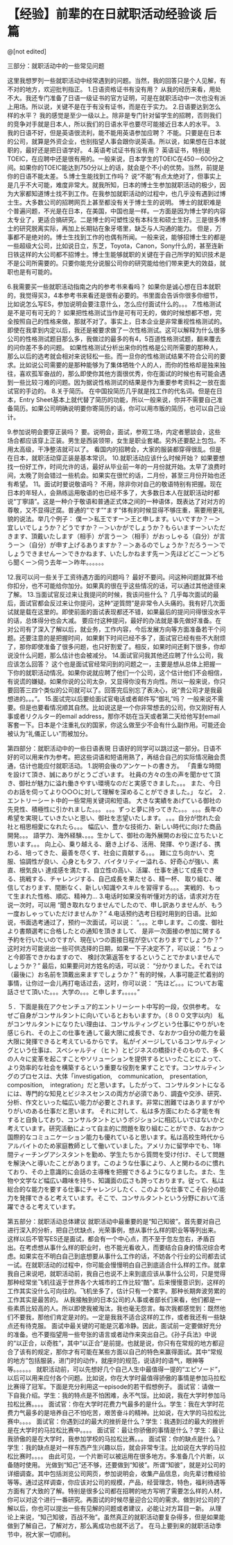 # 【经验】前辈的在日就职活动经验谈 后篇

@[not edited]

三部分：就职活动中的一些常见问题

这里我想罗列一些就职活动中经常遇到的问题。当然，我的回答只是个人见解，有不对的地方，欢迎批判指正。
1.日语资格证书有没有用？
从我的经历来看，用处不大。我还专门准备了日语一级证书的官方证明，可是在就职活动中一次也没有派上用场。所以说，关键不是在于有没有证书，而是在于实力。
2.日语要达到怎么样的水平？
我的感觉是至少一级以上。除非是专门针对留学生的招聘，否则我们的竞争对手就是日本人，所以我们的日语水平也要尽可能接近日本人的水平。
3.我的日语不好，但是英语很流利，能不能用英语参加应聘？
不能。只要是在日本的公司，就算是外资企业，也别指望人事会跟你说英语。所以说，如果想在日本就职的，最好还是把日语学好。
4.英语考试证书有没有用？
英语证书，特别是TOEIC，在应聘中还是很有用的。一般来说，日本学生的TOEIC在450－600分之间。如果你的TOEIC能达到750分以上的话，就会是个不小的优势。当然，前提是你的日语不能太差。
5.博士生能找到工作吗？
说“不能”有点太绝对了，但事实上是几乎不大可能，难度非常大。就我所知，日本的博士生参加就职活动的极少，因为大家都知道博士找不到工作。在我参加就职活动的过程中，也几乎没有遇到过博士生。大多数公司的招聘网页上甚至都没有关于博士生的说明。
博士的就职难是个普遍问题，不光是在日本，在美国，中国也是一样。一方面是因为博士学的内容太专业了，更适合搞研究。二是博士的可塑性没有本科生和硕士生好。三是很多博士的研究脱离实际，再加上长期钻在象牙塔里，缺乏与人沟通的能力。
但是，万事都不是绝对的。博士生找到工作的也偶有所闻。一般来说，能够招博士生的都是一些超级大公司，比如说日立，东芝，Toyota，Canon，Sony什么的，甚至连新日铁这样的大公司都不招博士。博士生能够就职的关键在于自己所学的知识技术是不是公司所需要的。只要你能充分说服公司你的研究能给他们带来更大的效益，就职也是有可能的。

6.我需要买一些就职活动指南之内的参考书来看吗？
如果你是诚心想在日本就职的，我觉得买3，4本参考书来看还是很有必要的。书里面会告诉你很多你细节，比如说怎么写ES，参加说明会要注意什么，怎么应付面试什么的。。。
7.性格测试是不是可有可无的？
如果把性格测试当作是可有可无的，做的时候想都不想，完全按照自己的性格来做，那就不对了。事实上，日本企业是非常重视性格测试的。即使在我拿到内定以后，我还是被要求做了一次性格测试。这可以解释为什么很多公司的性格测试题目那么多，我做过的最多的有4，5百道性格测试题，翻来覆去的问你差不多的问题。
如果性格测试分析出来你的性格是公司所需要的那种人，那么以后的选考就会相对来说轻松一些。而一旦你的性格测试结果不符合公司的要求。比如说公司需要的是那种能够为了集体牺牲个人的人，而你的性格却是独来独往，喜欢孤军奋战的，那么即使你其他方面很优秀，你在面试的时候也有可能会遇到一些比较刁难的问题。因为据说性格测试的结果是作为重要参考资料之一放在面试官的手边的。
8.关于简历。
在中国投简历几乎就是找工作的代名词。但是在日本，Entry Sheet基本上就代替了简历的功能，所以一般来说，你并不需要自己准备简历。如果公司明确说明要你寄简历的话，你可以用市贩的简历，也可以自己设计。

9.参加说明会要穿正装吗？
要。说明会，面试，参观工场，内定者懇談会，这些场合都应该穿上正装。男生是西装领带，女生是职业套裙。另外还要配上包包。不用太高级，干净整洁就可以了。
看国内的招聘会，大家的服装都穿得很乱。但是在日本，就职活动穿正装是基本常识。
10.就职活动应该什么时候开始？
如果要想找一份好工作，时间允许的话，最好从毕业前一年的一月份就开始。太早了浪费时间，太晚了则会错过一些机会。如果实在很忙的话，二月份，甚至三月份开始也还有希望。
11。面试时要说敬语吗？
不用，除非你对自己的敬语特别有把握。现在日本的年轻人，会熟练运用敬语的也已经不多了，大多数日本人在就职活动时都说“丁寧語”。这是一种介于敬语和普通正式体之间的一种语体，既表达了对对方的尊敬，又不显得迂腐。普通的“です”“ます”体有的时候显得不够庄重，需要用更礼貌的说法。举几个例子：
僕ー＞私王ですー＞王と申します。いいですか？－＞宜しいでしょうか？どうですか？－＞いかがでしょうか？もらいますー＞いただきます、頂戴いたします（相手）が言うー＞（相手）がおっしゃる（自分）が言うー＞（自分）が申す上げるありますか？－＞あるのでしょうか？だろうー＞でしょうできませんー＞できかねます、いたしかねます先ー＞先ほどどこー＞どちら聞くー＞伺う去年ー＞昨年。。。。。。

12.我可以问一些关于工资待遇方面的问题吗？
最好不要问。问这种问题就算不给你扣分，也不可能给你加分。如果真的很在乎这些情况的话，可以通过其他途径来了解。
13.当面试官反过来让我提问的时候，我该问些什么？
几乎每次面试的最后，面试官都会反过来让你提问，这种“逆質問”是非常令人头痛的。我有好几次面试就是载在这里的。即使前面的面试表现都还不错，如果最后的提问问得很没水平的话，总体得分也会大减。
要应付这种提问，最好的办法就是事先做好准备。在对公司有了深入了解以后，就业务，工作内容，今后发展方向等方面准备若干个问题。还要注意的是把握时间，如果剩下时间已经不多了，面试官已经有些不大耐烦了，那你即使准备了很多问题，也只好割爱了。相反，如果时间还剩下很多，你却说没什么问题，那么估计也会被减分。
14.面试官问我其他还应聘了什么公司，我应该怎么回答？
这个也是面试官经常问到的问题之一，主要是想从总体上把握一下你的就职活动情况。如果你说就应聘了他们一个公司，这个估计他们不会相信，有说谎的嫌疑。如果你说的公司太杂，又显得你没有方向性。所以一般来说，你只要回答三四个类似的公司就可以了。回答完后别忘了表决心，说“贵公司才是我最想进的。。。”。
15.面试完以后要给面试官电话或者邮件写“御礼”吗？
一般来说不需要。但是也要看情况顺其自然。比如说这是一个你非常想去的公司，你又刚好有人事或者リクルター的email address，那你不妨在当天或者第二天给他写封email客套一下。日本是个注重礼仪的国家，你这么做至少不会有什么副作用。可能还会被认为“礼儀正しい”而被加分。

第四部分：就职活动中的一些日语表現
日语好的同学可以跳过这一部分。日语不好的可以用来作为参考。把这些词语和短语用熟了，再结合自己的实际情况融会贯通，估计也能应付就职活动。
1.説明会後のアンケートの書き方。
「貴重な時間を設けて頂き、誠にありがとうございます。
社員の方々の生の声を聞かせて頂き、御社が魅力に溢れ働きやすい環境なのだと実感できました。。。
また、今日のお話を伺ってより○○○に対して理解を深めることができました。」
など。
２.エントリーシート中的一些常用关键词和短语。
大きな実績をあげている御社の先見性、積極性に引かれました。。。
。。。ずっと夢に持ってきた。。。
。。。長年の希望を実現していきたいと思い、御社を志望いたします。
。。。自分が惚れた会社と相思相愛になれたら。。。
幅広い、豊かな技術力、新しい時代に向けた商品開発。。。
語学力、海外経験、。。。生かして、御社の海外展開のお役に立ちたいと思います。。。
向上心、乗り越える、磨き上げる、活用、発揮、やり遂げる、携わる、培ってきた、最善を尽くす、社会に貢献する。。。
難に立ち向かい、克服、協調性が良い、心身ともタフ、バイタリティー溢れる、好奇心が強い、素直、根気良い
達成感を満たす、自立性の高い、活躍、仕事を通じて成長できる、挑戦する、チャレンジする、自己成長を果たせる、精一杯、
取り組む、確信しております、間断なく、新しい知識やスキルを習得する。。。
実戦的、もって生まれた性格、順応、精神力...
3.电话时如果没有听懂对方的话，请求对方在说一次时，可以用
“聞き取れなりませんでしたので、申し訳ありませんが、もう一度おしゃっていただけませんか？”
4.电话预约选考日程时用到的日语。比如说，书面选考通过了，预约一次面试，可以说：
“。。。と申します。この度、御社より書類選考に合格したとの通知を頂きまして、
是非一次面接の参加に関する予約を行いたいのですが、現在いつの面接日程が空いておりますでしょうか？”
这时对方可能说出一些可供选择的日期，如果一下子决定不了，可以说：
“ちょっと今即答できかねますので、
検討次第返答をするということでかまいませんでしょうか？”
最后，如果要问对方姓名的话，可以说：
“分かりました。それでは（最後に）お名前を頂戴出来ますでしょうか？”
有的时候，人事可能正忙着别的事情，让你过一会儿再打电话过去，这时，你可以说：
“先ほど。。。についてお電話させて頂いた。。。大学の。。。と申します。。。。。”

５．下面是我在アクセンチュア的エントリーシート中写的一段，仅供参考。
なぜご自身がコンサルタントに向いているとおもいますか。（８００文字以内）
私がコンサルタントになりたい理由は、コンサルティングという仕事にやりがいを感じられ、その上この仕事を通して最大限に成長でき、なおかつ自分の能力を最大限に発揮できると考えているからです。
私がイメージしているコンサルティングという仕事は、スペシャルティ（ヒト）とビジネスの橋掛けそのもので、多くの人々に変革を起こすことやソリューションを提供するといったことによって、より効率的な社会を構築するという重要な役割を果すことです。コンサルティングのプロセスは、大体「investigation,　communication,　presentation,　composition,　integration」だと思います。したがって、コンサルタントになるには、専門的な知見とビジネスセンスの両方が必須であり、調査や交渉、研究、分析、作文といった幅広い能力が必要とされます。非常に困難ではありますがやりがいのある仕事だと思います。
それに対して、私は多方面にわたる才能を有すると自負しており、コンサルタントというポジションに相応しいではないかと考えています。研究活動によって自主的に問題を取り組むことができ、なおかつ国際的なコミュニケーション能力も優れていると思います。私は高校生時代からアルバイトのため家庭教師として働いていました。アメリカに留学中でも、1年間ティーチングアシスタントを勤め、学生たちから質問を受け付け、そして問題を解決へと導いたことがあります。このような仕事により、人と関わるのに慣れており、その上意識的に会話の主導権を把握できるようになりました。また、生物や文学など幅広い趣味を持ち、知識面の広さも誇っております。従って、私は総合的な能力を要する仕事にチャレンジしたく、このような仕事でこそ自分の能力を発揮できると考えています。そこで、コンサルタントという分野において活躍できると考えています。

第五部分：就职活动总体建议
就职活动中最重要的是“知己知彼”。首先要对自己进行深入的分析，把自己优缺点，光荣事例，想从事什么样的职业等等列出来。
这样以后不管写ES还是面试，都会有一个中心点，而不至于忽左忽右，矛盾百出。在考虑想从事什么样的职业时，也不能光看收入，而要结合自身的情况综合考虑。如果实在不明白自己到底想要从事什么工作的话，不妨各个行业的公司都去试一试。在就职活动的过程中，你可能会慢慢明白自己到底适合什么样的工作。就拿我自己来说吧，就职活动前，我自己也说不上来到底应该从事什么公司，只是觉得那种经常坐飞机往返于世界各个大城市的工作比较“酷”。后来慢慢意识到，这样的工作其实没什么可向往的。飞机坐多了，估计只有一个累字。那种长期奔波劳累的工作其实是最苦的。
从我接触到的日本公司的人事或者部长们来看，他们都是一些素质比较高的人。所以即使我被淘汰，我也毫无怨言。每次我都感觉到：既然他们不要我，那他们肯定是对的。一定是我我不适合这样的工作，或者我还有一些缺点还有待克服。
面试中最关键的可能是沉着冷静。因此，面试前一定要做好充分的准备。也不要指望用一些夸张的语言或者动作来突出自己。《孙子兵法》中说的“以正合，以奇胜”，其中“以正合”是前提。也就是说，你只有在常规的地方都迎合了该有的规定，那你才有可能在某些方面以自己的特色来赢得面试。其中“常规的地方”包括服装，进门时的动作，就座时的规范，说话时的语气，眼神等等。。。。。。
就职活动前，可以先想好几个自己人生中最值得一提的“エピソード”，以后可以用来应付各个问题。比如说，你在大学时最值得骄傲的事情是参加马拉松比赛得了冠军。下面是充分利用这一episode的若干假想例子。
面试官：请做一下自我介绍。学生：我的特点是不怕困难，永不气馁。比如说，我在大学时参加马拉松比赛。。。。
面试官：你在大学时花费力气最多的是什么。学生：我在大学时花费力气最多的是培养自己不怕吃苦，艰苦奋斗的精神。比如说，在大学的马拉松比赛中。。。。
面试官：你遇到过的最大的挫折是什么？学生：我遇到过的最大的挫折是在大学时的马拉松比赛中。。。。
面试官：最让你骄傲的事情是什么？学生：最让我骄傲的是在大学时，我参加学校的马拉松比赛。。。
面试官：你的缺点是什么？学生：我的缺点是对一样东西产生兴趣以后，就会非常专注。比如说在大学的马拉松比赛时。。。。
由此可见，一个片断可以被运用在很多地方。多准备几个片断，以备随时使用。
光做到“知己”还不够，还要做到“知彼”。所谓“知彼”，就是对公司的详细调查。其中包括浏览公司网页，参加说明会，收集产品信息，向先辈讨教经验等等。通过这样调查，你应该对公司的规模，产品，经营理念，特色，福利待遇等方面有了大致的了解。特别是很多公司都在招聘的地方写明了需要怎么样的人材，你可以对这个进行一番研究。再面试的时候尽量迎合公司的需求。做到对公司的了解以后，你也可以提出一些有见解的问题或者建议，必能让对方耳目一新。
从理论上来说，“知己知彼，百战不殆”。虽然真正的就职活动要复杂得多，但是如果能做到了解自己，了解对方，那么离成功也就不远了。
在马上要到来的就职活动季节中，祝大家一切顺利。
